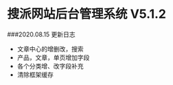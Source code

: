 搜派网站后台管理系统 V5.1.2
===============
###2020.08.15 更新日志
* 文章中心的增删改，搜索
* 产品，文章，单页增加字段
* 各个分类增、改字段补充
* 清除框架缓存




